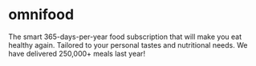 # omnifood
The smart 365-days-per-year food subscription that will make you eat healthy again. Tailored to your personal tastes and nutritional needs. We have delivered 250,000+ meals last year!
